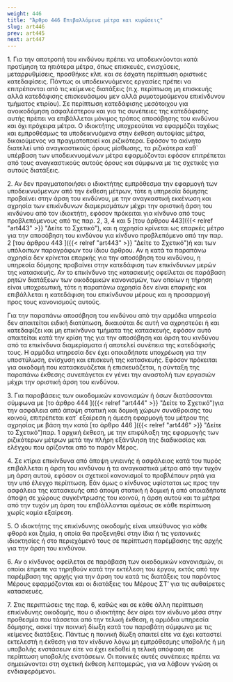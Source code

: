 ```yaml
---
weight: 446
title: "Άρθρο 446 Επιβαλλόμενα μέτρα και κυρώσεις"
slug: art446
prev: art445
next: art447
---
```


1\. Για την αποτροπή του κινδύνου πρέπει να υποδεικνύονται κατά προτίμηση τα ηπιότερα μέτρα, όπως επισκευές, ενισχύσεις, μεταρρυθμίσεις, προσθήκες κλπ. και σε έσχατη περίπτωση οριστικές κατεδαφίσεις. Πάντως οι υποδεικνυόμενες εργασίες πρέπει να επιτρέπονται από τις κείμενες διατάξεις (π.χ. περίπτωση μη επισκευής αλλά κατεδάφισης επισκευάσιμου μεν αλλά ρυμοτομούμενου επικίνδυνου τμήματος κτιρίου). Σε περίπτωση κατεδάφισης μεσότοιχου για ανοικοδόμηση ασφαλέστερου και για τις συνέπειες της κατεδάφισης αυτής πρέπει να επιβάλλεται μόνιμος τρόπος αποσόβησης του κινδύνου και όχι πρόχειρα μέτρα. Ο ιδιοκτήτης υποχρεούται να εφαρμόζει ταχέως και εμπροθέσμως τα υποδεικνυόμενα στην έκθεση αυτοψίας μέτρα, δικαιούμενος να πραγματοποιεί και ριζικότερα. Εφόσον το ακίνητο διατελεί υπό αναγκαστικούς όρους μίσθωσης, τα ριζικότερα καθ\` υπέρβαση των υποδεικνυομένων μέτρα εφαρμόζονται εφόσον επιτρέπεται από τους αναγκαστικούς αυτούς όρους και σύμφωνα με τις σχετικές για αυτούς διατάξεις.

2\. Αν δεν πραγματοποιήσει ο ιδιοκτήτης εμπρόθεσμα την εφαρμογή των υποδεικνυόμενων από την έκθεση μέτρων, τότε η υπηρεσία δόμησης προβαίνει στην άρση του κινδύνου, με την αναγκαστική εκκένωση και αχρησία των επικίνδυνων διαμερισμάτων μέχρι την οριστική άρση του κινδύνου από τον ιδιοκτήτη, εφόσον πρόκειται για κίνδυνο από τους προβλεπόμενους από τις παρ. 2, 3, 4 και 5 [του άρθρου 443]({{< relref "art443" >}} "Δείτε το Σχετικό"), και η αχρησία κρίνεται ως επαρκές μέτρο για την αποσόβηση του κινδύνου για κίνδυνο προβλεπόμενο από την παρ. 2 [του άρθρου 443 ]({{< relref "art443" >}} "Δείτε το Σχετικό")ή και των υπόλοιπων παραγράφων του ίδιου άρθρου. Αν η κατά τα παραπάνω αχρησία δεν κρίνεται επαρκής για την αποσόβηση του κινδύνου, η υπηρεσία δόμησης προβαίνει στην κατεδάφιση των επικίνδυνων μερών της κατασκευής. Αν το επικίνδυνο της κατασκευής οφείλεται σε παράβαση ρητών διατάξεων των οικοδομικών κανονισμών, των οποίων η τήρηση είναι υποχρεωτική, τότε η παραπάνω αχρησία δεν είναι επαρκής και επιβάλλεται η κατεδάφιση του επικίνδυνου μέρους και η προσαρμογή προς τους κανονισμούς αυτούς.

Για την παραπάνω αποσόβηση του κινδύνου από την αρμόδια υπηρεσία δεν απαιτείται ειδική διατύπωση, δικαιούται δε αυτή να αχρηστεύει ή και κατεδαφίζει και μη επικίνδυνα τμήματα της κατασκευής, εφόσον αυτό απαιτείται κατά την κρίση της για την αποσόβηση και άρση του κινδύνου από τα επικίνδυνα διαμερίσματα ή αποτελεί συνέπεια της κατεδάφισής τους. Η αρμόδια υπηρεσία δεν έχει οποιαδήποτε υποχρέωση για την υποστύλωση, ενίσχυση και επισκευή της κατασκευής. Εφόσον πρόκειται για οικοδομή που κατασκευάζεται ή επισκευάζεται, η σύνταξη της παραπάνω έκθεσης συνεπάγεται εν γένει την αναστολή των εργασιών μέχρι την οριστική άρση του κινδύνου.

3\. Για παραβάσεις των οικοδομικών κανονισμών ή όσων διατάσσονται σύμφωνα με [το άρθρο 444 ]({{< relref "art444" >}} "Δείτε το Σχετικό")για την ασφάλεια από άποψη στατική και δομική χώρων συνάθροισης του κοινού, επιτρέπεται κατ\` εξαίρεση η άμεση εφαρμογή του μέτρου της αχρησίας με βάση την κατά [το άρθρο 446 ]({{< relref "art446" >}} "Δείτε το Σχετικό")παρ. 1 αρχική έκθεση, με την επιφύλαξη της εφαρμογής των ριζικότερων μέτρων μετά την πλήρη εξάντληση της διαδικασίας και ελέγχου που ορίζονται από το παρόν Μέρος.

4\. Σε κτίρια επικίνδυνα από άποψη υγιεινής ή ασφάλειας κατά του πυρός επιβάλλεται η άρση του κινδύνου ή τα αναγκαστικά μέτρα από την τυχόν μη άρση αυτού, εφόσον οι σχετικοί κανονισμοί το προβλέπουν ρητά για την υπό έλεγχο περίπτωση. Εάν όμως ο κίνδυνος υφίσταται ως προς την ασφάλεια της κατασκευής από άποψη στατική ή δομική ή από οποιαδήποτε άποψη σε χώρους συγκέντρωσης του κοινού, η άρση αυτού και τα μέτρα από την τυχόν μη άρση του επιβάλλονται αμέσως σε κάθε περίπτωση χωρίς καμία εξαίρεση.

5\. Ο ιδιοκτήτης της επικίνδυνης οικοδομής είναι υπεύθυνος για κάθε φθορά και ζημία, η οποία θα προξενηθεί στην ίδια ή τις γειτονικές ιδιοκτησίες ή στο περιεχόμενό τους σε περίπτωση παρέμβασης της αρχής για την άρση του κινδύνου.

6\. Αν ο κίνδυνος οφείλεται σε παράβαση των οικοδομικών κανονισμών, οι οποίοι έπρεπε να τηρηθούν κατά την εκτέλεση του έργου, εκτός από την παρέμβαση της αρχής για την άρση του κατά τις διατάξεις του παρόντος Μέρους εφαρμόζονται και οι διατάξεις του Μέρους ΣΤ’ για τις αυθαίρετες κατασκευές.

7\. Στις περιπτώσεις της παρ. 6, καθώς και σε κάθε άλλη περίπτωση επικίνδυνης οικοδομής, που ο ιδιοκτήτης δεν αίρει τον κίνδυνο μέσα στην προθεσμία που τάσσεται από την τελική έκθεση, η αρμόδια υπηρεσία δόμησης, ασκεί την ποινική δίωξη κατά του παραβάτη σύμφωνα με τις κείμενες διατάξεις. Πάντως η ποινική δίωξη απαιτεί είτε να έχει καταστεί εκτελεστή η έκθεση για τον κίνδυνο λόγω μη εμπρόθεσμης υποβολής ή μη υποβολής ενστάσεων είτε να έχει εκδοθεί η τελική απόφαση σε περίπτωση υποβολής ενστάσεων. Οι ποινικές αυτές συνέπειες πρέπει να σημειώνονται στη σχετική έκθεση λεπτομερώς, για να λάβουν γνώση οι ενδιαφερόμενοι.


